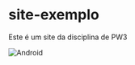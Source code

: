 # site-exemplo
Este é um site da disciplina de PW3

![Android](https://media.giphy.com/media/3ohs7KViF6rA4aan5u/giphy.gif)